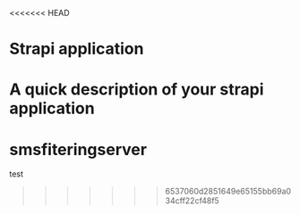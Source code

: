 <<<<<<< HEAD
# Strapi application

A quick description of your strapi application
=======
# smsfiteringserver
test
>>>>>>> 6537060d2851649e65155bb69a034cff22cf48f5
